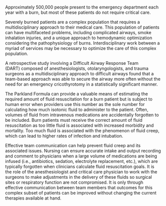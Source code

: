 Approximately 500,000 people present to the emergency department each year with a burn, but most of these patients do not require critical care.

Severely burned patients are a complex population that requires a multidisciplinary approach to their medical care. This population of patients can have multifaceted problems, including complicated airways, smoke inhalation injuries, and a unique approach to hemodynamic optimization considering the pathophysiology of burns. Interdisciplinary work between a myriad of services may be necessary to optimize the care of this complex population.

A retrospective study involving a Difficult Airway Response Team (DART) composed of anesthesiologists, otolaryngologists, and trauma surgeons as a multidisciplinary approach to difficult airways found that a team-based approach was able to secure the airway more often without the need for an emergency cricothyrotomy in a statistically significant manner.

The Parkland Formula can provide a valuable means of estimating the required amount of fluid resuscitation for a burn patient but is subject to human error when providers use this number as the sole number for calculating how much isotonic fluid to administer to the patient. Often, volumes of fluid from intravenous medications are accidentally forgotten to be included. Burn patients must receive the correct amount of fluid resuscitation as too little fluid is associated with increased morbidity and mortality. Too much fluid is associated with the phenomenon of fluid creep, which can lead to higher rates of infection and intubation.

Effective team communication can help prevent fluid creep and its associated issues. Nursing can ensure accurate intake and output recording and comment to physicians when a large volume of medications are being infused (i.e., antibiotics, sedation, electrolyte replacement, etc.), which are typically forgotten when clinicians calculate fluid resuscitation goals. It is the role of the anesthesiologist and critical care physician to work with the surgeons to make adjustments in the delivery of these fluids so surgical sites or respiratory function are not compromised. It is only through effective communication between team members that outcomes for this complex subset of patients can be improved without changing the current therapies available at hand.
